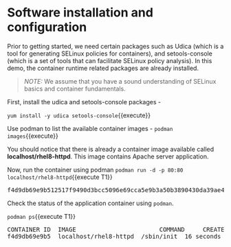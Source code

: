 # Software installation and configuration
Prior to getting started, we need certain packages such as Udica (which is a tool for generating 
SELinux policies for containers), and setools-console (which is a set of tools that can facilitate 
SELinux policy analysis). In this demo, the container runtime related packages are already installed.

>_NOTE:_ We assume that you have a sound understanding of SELinux basics and container fundamentals. 

First, install the udica and setools-console packages -

`yum install -y udica setools-console`{{execute}}

Use podman to list the available container images -
`podman images`{{execute}}

You should notice that there is already a container image available called **localhost/rhel8-httpd**. 
This image contains Apache server application. 

Now, run the container using podman 
`podman run -d -p 80:80 localhost/rhel8-httpd`{{execute T1}}

<pre class="file">
f4d9db69e9b512517f9490d3bcc5096e69cca5e9b3a50b3890430da39ae46573
</pre>

Check the status of the application container using `podman`.  

`podman ps`{{execute T1}}

<pre class="file">
CONTAINER ID  IMAGE                       COMMAND     CREATED         STATUS             PORTS               NAMES
f4d9db69e9b5  localhost/rhel8-httpd  /sbin/init  16 seconds ago  Up 16 seconds ago  0.0.0.0:80->80/tcp  relaxed_wilson
</pre>

